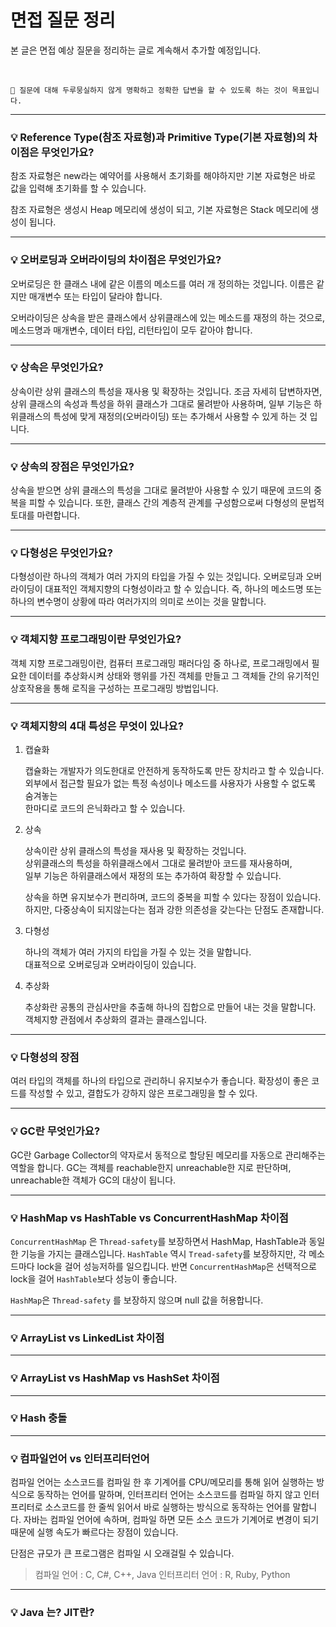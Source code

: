 # 면접 질문 정리
본 글은 면접 예상 질문을 정리하는 글로 계속해서 추가할 예정입니다. 

<br>

    🎃 질문에 대해 두루뭉실하지 않게 명확하고 정확한 답변을 할 수 있도록 하는 것이 목표입니다.  

<hr>


### 💡 **Reference Type(참조 자료형)과 Primitive Type(기본 자료형)의 차이점은 무엇인가요?**

참조 자료형은 new라는 예약어를 사용해서 초기화를 해야하지만 기본 자료형은 바로 값을 입력해 초기화를 할 수 있습니다. 

참조 자료형은 생성시 Heap 메모리에 생성이 되고, 기본 자료형은 Stack 메모리에 생성이 됩니다. 

* * * 

### 💡 **오버로딩과 오버라이딩의 차이점은 무엇인가요?**

오버로딩은 한 클래스 내에 같은 이름의 메소드를 여러 개 정의하는 것입니다. 이름은 같지만 매개변수 또는 타입이 달라야 합니다.



오버라이딩은 상속을 받은 클래스에서 상위클래스에 있는 메소드를 재정의 하는 것으로, 메소드명과 매개변수, 데이터 타입, 리턴타입이 모두 같아야 합니다. 

* * * 

###  💡 **상속은 무엇인가요?**

상속이란 상위 클래스의 특성을 재사용 및 확장하는 것입니다. 조금 자세히 답변하자면, 상위 클래스의 속성과 특성을 하위 클래스가 그대로 물려받아 사용하며, 일부 기능은 하위클래스의 특성에 맞게 재정의(오버라이딩) 또는 추가해서 사용할 수 있게 하는 것 입니다. 

* * * 

### 💡 **상속의 장점은 무엇인가요?**

상속을 받으면 상위 클래스의 특성을 그대로 물려받아 사용할 수 있기 때문에 코드의 중복을 피할 수 있습니다. 또한, 클래스 간의 계층적 관계를 구성함으로써 다형성의 문법적 토대를 마련합니다. 

* * * 


### 💡 **다형성은 무엇인가요?**

다형성이란 하나의 객체가 여러 가지의 타입을 가질 수 있는 것입니다. 오버로딩과 오버라이딩이 대표적인 객체지향의 다형성이라고 할 수 있습니다. 즉, 하나의 메소드명 또는 하나의 변수명이 상황에 따라 여러가지의 의미로 쓰이는 것을 말합니다. 

* * * 

### 💡 **객체지향 프로그래밍이란 무엇인가요?**

객체 지향 프로그래밍이란, 컴퓨터 프로그래밍 패러다임 중 하나로, 프로그래밍에서 필요한 데이터를 추상화시켜 상태와 행위를 가진 객체를 만들고 그 객체들 간의 유기적인 상호작용을 통해 로직을 구성하는 프로그래밍 방법입니다. 

* * * 

### 💡 **객체지향의 4대 특성은 무엇이 있나요?**

1. 캡슐화

    캡슐화는 개발자가 의도한대로 안전하게 동작하도록 만든 장치라고 할 수 있습니다. <br>
    외부에서 접근할 필요가 없는 특정 속성이나 메소드를 사용자가 사용할 수 없도록 숨겨놓는<br> 한마디로 코드의 은닉화라고 할 수 있습니다. 



2. 상속

    상속이란 상위 클래스의 특성을 재사용 및 확장하는 것입니다. <br> 상위클래스의 특성을 하위클래스에서 그대로 물려받아 코드를 재사용하며,<br> 일부 기능은 하위클래스에서 재정의 또는 추가하여 확장할 수 있습니다. 



    상속을 하면 유지보수가 편리하며, 코드의 중복을 피할 수 있다는 장점이 있습니다. <br> 하지만, 다중상속이 되지않는다는 점과 강한 의존성을 갖는다는 단점도 존재합니다. 



3. 다형성

    하나의 객체가 여러 가지의 타입을 가질 수 있는 것을 말합니다. <br> 대표적으로 오버로딩과 오버라이딩이 있습니다. 



4. 추상화

    추상화란 공통의 관심사만을 추출해 하나의 집합으로 만들어 내는 것을 말합니다. <br> 객체지향 관점에서 추상화의 결과는 클래스입니다. 

* * * 

### 💡 **다형성의 장점**
여러 타입의 객체를 하나의 타입으로 관리하니 유지보수가 좋습니다. 확장성이 좋은 코드를 작성할 수 있고, 결합도가 강하지 않은 프로그래밍을 할 수 있다. 

* * * 

### 💡 **GC란 무엇인가요?**

GC란 Garbage Collector의 약자로서 동적으로 할당된 메모리를 자동으로 관리해주는 역할을 합니다. GC는 객체를 reachable한지 unreachable한 지로 판단하며, unreachable한 객체가 GC의 대상이 됩니다. 

* * * 

### 💡 **HashMap vs HashTable vs ConcurrentHashMap 차이점**
`ConcurrentHashMap` 은 `Thread-safety`를 보장하면서 HashMap, HashTable과 동일한 기능을 가지는 클래스입니다. `HashTable` 역시 `Tread-safety`를 보장하지만, 각 메소드마다 lock을 걸어 성능저하를 일으킵니다. 반면 `ConcurrentHashMap`은 선택적으로 lock을 걸어 `HashTable`보다 성능이 좋습니다.

`HashMap`은 `Thread-safety` 를 보장하지 않으며 null 값을 허용합니다.
* * * 

### 💡 **ArrayList vs LinkedList  차이점**

* * * 

### 💡 **ArrayList vs HashMap vs HashSet 차이점**

* * * 

### 💡 **Hash 충돌**

* * * 

### 💡 **컴파일언어 vs 인터프리터언어**
컴파일 언어는 소스코드를 컴파일 한 후 기계어를 CPU/메모리를 통해 읽어 실행하는 방식으로 동작하는 언어를 말하며, 인터프리터 언어는 소스코드를 컴파일 하지 않고 인터프리터로 소스코드를 한 줄씩 읽어서 바로 실행하는 방식으로 동작하는 언어를 말합니다. 자바는 컴파일 언어에 속하며, 컴파일 하면 모든 소스 코드가 기계어로 변경이 되기 때문에 실행 속도가 빠르다는 장점이 있습니다. 

단점은 규모가 큰 프로그램은 컴파일 시 오래걸릴 수 있습니다. 

> 컴파일 언어 : C, C#, C++, Java
> 인터프리터 언어 : R, Ruby, Python

* * * 

### 💡 **Java 는? JIT란?**

